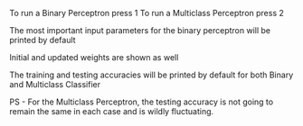 To run a Binary Perceptron press 1
To run a Multiclass Perceptron press 2

The most important input parameters for the binary perceptron will be printed by default

Initial and updated weights are shown as well

The training and testing accuracies will be printed by default for both Binary and Multiclass Classifier

PS - For the Multiclass Perceptron, the testing accuracy is not going to remain the same in each case and is wildly fluctuating.
 

 

